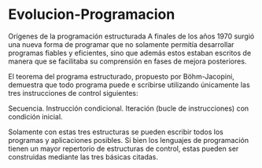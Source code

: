 # Evolucion-Programacion
Orígenes de la programación estructurada
A finales de los años 1970 surgió una nueva forma de programar que no solamente permitía
desarrollar programas fiables y eficientes, sino que además estos estaban escritos de manera
que se facilitaba su comprensión en fases de mejora posteriores.

El teorema del programa estructurado, propuesto por Böhm-Jacopini, demuestra que todo programa puede e
scribirse utilizando únicamente las tres instrucciones de control siguientes:

Secuencia.
Instrucción condicional.
Iteración (bucle de instrucciones) con condición inicial.

Solamente con estas tres estructuras se pueden escribir todos los programas y aplicaciones 
posibles. Si bien los lenguajes de programación tienen un mayor repertorio de estructuras de
control, estas pueden ser construidas mediante las tres básicas citadas.

